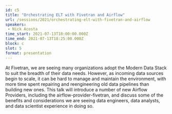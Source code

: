 ```yaml
---
id: c5
title: "Orchestrating ELT with Fivetran and Airflow"
url: /sessions/2021/orchestrating-elt-with-fivetran-and-airflow
speakers:
 - Nick Acosta
time_start: 2021-07-13T18:00:00.000Z
time_end: 2021-07-13T18:25:00.000Z
block: c
slot: 5
format: presentation
---
```


At Fivetran, we are seeing many organizations adopt the Modern Data Stack to suit the breadth of their data needs. However, as incoming data sources begin to scale, it can be hard to manage and maintain the environment, with more time spent repairing and reengineering old data pipelines than building new ones. This talk will introduce a number of new Airflow Providers, including the airflow-provider-fivetran, and discuss some of the benefits and considerations we are seeing data engineers, data analysts, and data scientist experience in doing so.